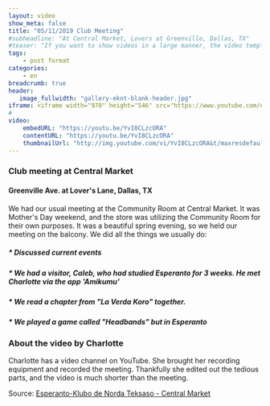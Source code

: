 ```yaml
---
layout: video
show_meta: false
title: "05/11/2019 Club Meeting"
#subheadline: "At Central Market, Lovers at Greenville, Dallas, TX"
#teaser: "If you want to show videos in a large manner, the video template is the right choice."
tags:
    - post format
categories:
    - en
breadcrumb: true
header:
   image_fullwidth: "gallery-eknt-blank-header.jpg"
iframe: <iframe width="970" height="546" src="https://www.youtube.com/embed/YvI8CLzcORA" frameborder="0" allow="accelerometer; autoplay; clipboard-write; encrypted-media; gyroscope; picture-in-picture" allowfullscreen></iframe>
#
video:
    embedURL: "https://youtu.be/YvI8CLzcORA"
    contentURL: "https://youtu.be/YvI8CLzcORA"
    thumbnailUrl: "http://img.youtube.com/vi/YvI8CLzcORA&t/maxresdefault.jpg"
---
```

### Club meeting at Central Market
#### Greenville Ave. at Lover's Lane, Dallas, TX
We had our usual meeting at the Community Room at Central Market.  It was Mother's Day weekend, and the store was utilizing the Community Room for their own purposes.  It was a beautiful spring evening, so we held our meeting on the balcony. We did all the things we usually do:

##### * Discussed current events
##### * We had a visitor, Caleb, who had studied Esperanto for 3 weeks.  He met Charlotte via the app 'Amikumu'
##### * We read a chapter from "La Verda Koro" together.
##### * We played a game called "Headbands" but in Esperanto


### About the video by Charlotte
Charlotte has a video channel on YouTube. She brought her recording equipment and recorded the meeting.  Thankfully she edited out the tedious parts, and the video is much shorter than the meeting. 

Source: [Esperanto-Klubo de Norda Teksaso - Central Market](https://www.youtube.com/watch?v=YvI8CLzcORA&t=1159s)